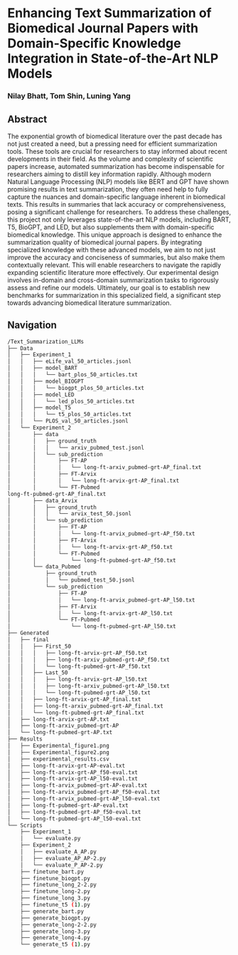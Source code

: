 # Enhancing Text Summarization of Biomedical Journal Papers with Domain-Specific Knowledge Integration in State-of-the-Art NLP Models

### Nilay Bhatt, Tom Shin, Luning Yang

## Abstract
The exponential growth of biomedical literature over the past decade has not just created a need, but a pressing need for efficient summarization tools. These tools are crucial for researchers to stay informed about recent developments in their field. 
As the volume and complexity of scientific papers increase, automated summarization has become indispensable for researchers aiming to distill key information rapidly. 
Although modern Natural Language Processing (NLP) models like BERT and GPT have shown promising results in text summarization, they often need help to fully capture the nuances and domain-specific language inherent in biomedical texts. This results in summaries that lack accuracy or comprehensiveness, posing a significant challenge for researchers.
To address these challenges, this project not only leverages state-of-the-art NLP models, including BART, T5, BioGPT, and LED, but also supplements them with domain-specific biomedical knowledge. 
This unique approach is designed to enhance the summarization quality of biomedical journal papers.
By integrating specialized knowledge with these advanced models, we aim to not just improve the accuracy and conciseness of summaries, but also make them contextually relevant. 
This will enable researchers to navigate the rapidly expanding scientific literature more effectively. 
Our experimental design involves in-domain and cross-domain summarization tasks to rigorously assess and refine our models. 
Ultimately, our goal is to establish new benchmarks for summarization in this specialized field, a significant step towards advancing biomedical literature summarization.

## Navigation

```bash
/Text_Summarization_LLMs
├── Data
│   ├── Experiment_1
│   │   ├── eLife_val_50_articles.jsonl
│   │   ├── model_BART
│   │   │   └── bart_plos_50_articles.txt
│   │   ├── model_BIOGPT
│   │   │   └── biogpt_plos_50_articles.txt
│   │   ├── model_LED
│   │   │   └── led_plos_50_articles.txt
│   │   ├── model_T5
│   │   │   └── t5_plos_50_articles.txt
│   │   └── PLOS_val_50_articles.jsonl
│   └── Experiment_2
│       ├── data
│       │   ├── ground_truth
│       │   │   └── arxiv_pubmed_test.jsonl
│       │   └── sub_prediction
│       │       ├── FT-AP
│       │       │   └── long-ft-arxiv_pubmed-grt-AP_final.txt
│       │       ├── FT-Arvix
│       │       │   └── long-ft-arvix-grt-AP_final.txt
│       │       └── FT-Pubmed
long-ft-pubmed-grt-AP_final.txt
│       ├── data_Arvix
│       │   ├── ground_truth
│       │   │   └── arvix_test_50.jsonl
│       │   └── sub_prediction
│       │       ├── FT-AP
│       │       │   └── long-ft-arvix_pubmed-grt-AP_f50.txt
│       │       ├── FT-Arvix
│       │       │   └── long-ft-arvix-grt-AP_f50.txt
│       │       └── FT-Pubmed
│       │           └── long-ft-pubmed-grt-AP_f50.txt
│       └── data_Pubmed
│           ├── ground_truth
│           │   └── pubmed_test_50.jsonl
│           └── sub_prediction
│               ├── FT-AP
│               │   └── long-ft-arvix_pubmed-grt-AP_l50.txt
│               ├── FT-Arvix
│               │   └── long-ft-arvix-grt-AP_l50.txt
│               └── FT-Pubmed
│                   └── long-ft-pubmed-grt-AP_l50.txt
├── Generated
│   ├── final
│   │   ├── First_50
│   │   │   ├── long-ft-arvix-grt-AP_f50.txt
│   │   │   ├── long-ft-arxiv_pubmed-grt-AP_f50.txt
│   │   │   └── long-ft-pubmed-grt-AP_f50.txt
│   │   ├── Last_50
│   │   │   ├── long-ft-arvix-grt-AP_l50.txt
│   │   │   ├── long-ft-arxiv_pubmed-grt-AP_l50.txt
│   │   │   └── long-ft-pubmed-grt-AP_l50.txt
│   │   ├── long-ft-arvix-grt-AP_final.txt
│   │   ├── long-ft-arxiv_pubmed-grt-AP_final.txt
│   │   └── long-ft-pubmed-grt-AP_final.txt
│   ├── long-ft-arvix-grt-AP.txt
│   ├── long-ft-arxiv_pubmed-grt-AP
│   └── long-ft-pubmed-grt-AP.txt
├── Results
│   ├── Experimental_figure1.png
│   ├── Experimental_figure2.png
│   ├── experimental_results.csv
│   ├── long-ft-arvix-grt-AP-eval.txt
│   ├── long-ft-arvix-grt-AP_f50-eval.txt
│   ├── long-ft-arvix-grt-AP_l50-eval.txt
│   ├── long-ft-arvix_pubmed-grt-AP-eval.txt
│   ├── long-ft-arvix_pubmed-grt-AP_f50-eval.txt
│   ├── long-ft-arvix_pubmed-grt-AP_l50-eval.txt
│   ├── long-ft-pubmed-grt-AP-eval.txt
│   ├── long-ft-pubmed-grt-AP_f50-eval.txt
│   └── long-ft-pubmed-grt-AP_l50-eval.txt
└── Scripts
    ├── Experiment_1
    │   └── evaluate.py
    ├── Experiment_2
    │   ├── evaluate_A_AP.py
    │   ├── evaluate_AP_AP-2.py
    │   └── evaluate_P_AP-2.py
    ├── finetune_bart.py
    ├── finetune_biogpt.py
    ├── finetune_long_2-2.py
    ├── finetune_long-2.py
    ├── finetune_long_3.py
    ├── finetune_t5 (1).py
    ├── generate_bart.py
    ├── generate_biogpt.py
    ├── generate_long-2-2.py
    ├── generate_long-3.py
    ├── generate_long-4.py
    └── generate_t5 (1).py

